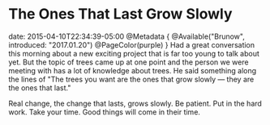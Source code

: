 # The Ones That Last Grow Slowly
date: 2015-04-10T22:34:39-05:00
@Metadata {
  @Available("Brunow", introduced: "2017.01.20")
  @PageColor(purple)
}
Had a great conversation this morning about a new exciting project that is far too young to talk about yet. But the topic of trees came up at one point and the person we were meeting with has a lot of knowledge about trees. He said something along the lines of "The trees you want are the ones that grow slowly &mdash; they are the ones that last."

Real change, the change that lasts, grows slowly. Be patient. Put in the hard work. Take your time. Good things will come in their time.
